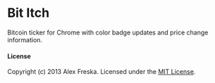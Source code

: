 Bit Itch
=======

Bitcoin ticker for Chrome with color badge updates and price change information.

#### License
Copyright (c) 2013 Alex Freska. Licensed under the [MIT License](https://github.com/alexfreska/bititch/blob/master/LICENSE "License").
